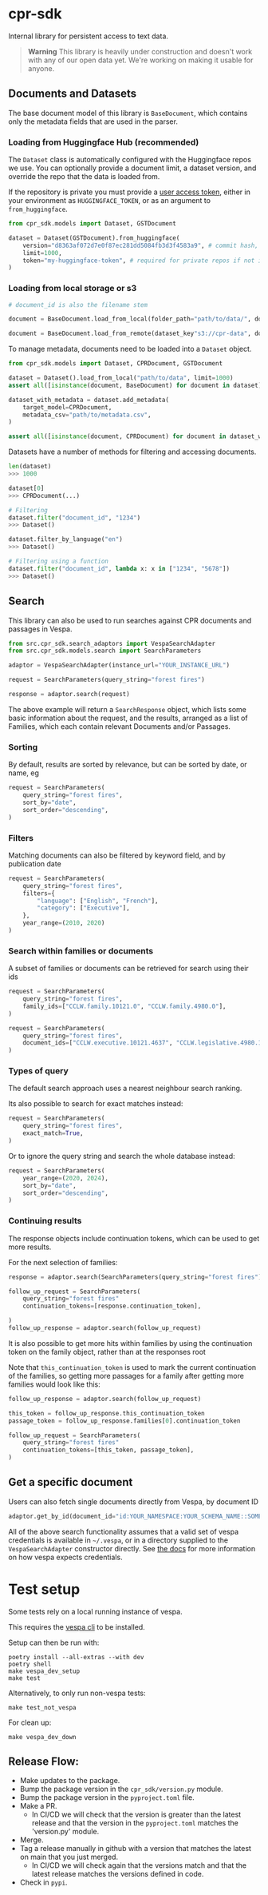 # cpr-sdk

Internal library for persistent access to text data.

> **Warning**
> This library is heavily under construction and doesn't work with any of our open data yet. We're working on making it usable for anyone.

## Documents and Datasets

The base document model of this library is `BaseDocument`, which contains only the metadata fields that are used in the parser.

### Loading from Huggingface Hub (recommended)

The `Dataset` class is automatically configured with the Huggingface repos we use. You can optionally provide a document limit, a dataset version, and override the repo that the data is loaded from.

If the repository is private you must provide a [user access token](https://huggingface.co/docs/hub/security-tokens), either in your environment as `HUGGINGFACE_TOKEN`, or as an argument to `from_huggingface`.

```py
from cpr_sdk.models import Dataset, GSTDocument

dataset = Dataset(GSTDocument).from_huggingface(
    version="d8363af072d7e0f87ec281dd5084fb3d3f4583a9", # commit hash, optional
    limit=1000,
    token="my-huggingface-token", # required for private repos if not in env
)
```

### Loading from local storage or s3

```py
# document_id is also the filename stem

document = BaseDocument.load_from_local(folder_path="path/to/data/", document_id="document_1234")

document = BaseDocument.load_from_remote(dataset_key"s3://cpr-data", document_id="document_1234")
```

To manage metadata, documents need to be loaded into a `Dataset` object.

```py
from cpr_sdk.models import Dataset, CPRDocument, GSTDocument

dataset = Dataset().load_from_local("path/to/data", limit=1000)
assert all([isinstance(document, BaseDocument) for document in dataset])

dataset_with_metadata = dataset.add_metadata(
    target_model=CPRDocument,
    metadata_csv="path/to/metadata.csv",
)

assert all([isinstance(document, CPRDocument) for document in dataset_with_metadata])
```

Datasets have a number of methods for filtering and accessing documents.

```py
len(dataset)
>>> 1000

dataset[0]
>>> CPRDocument(...)

# Filtering
dataset.filter("document_id", "1234")
>>> Dataset()

dataset.filter_by_language("en")
>>> Dataset()

# Filtering using a function
dataset.filter("document_id", lambda x: x in ["1234", "5678"])
>>> Dataset()
```

## Search

This library can also be used to run searches against CPR documents and passages in Vespa.

```python
from src.cpr_sdk.search_adaptors import VespaSearchAdapter
from src.cpr_sdk.models.search import SearchParameters

adaptor = VespaSearchAdapter(instance_url="YOUR_INSTANCE_URL")

request = SearchParameters(query_string="forest fires")

response = adaptor.search(request)
```

The above example will return a `SearchResponse` object, which lists some basic information about the request, and the results, arranged as a list of Families, which each contain relevant Documents and/or Passages.

### Sorting

By default, results are sorted by relevance, but can be sorted by date, or name, eg

```python
request = SearchParameters(
    query_string="forest fires",
    sort_by="date",
    sort_order="descending",
)
```

### Filters

Matching documents can also be filtered by keyword field, and by publication date

```python
request = SearchParameters(
    query_string="forest fires",
    filters={
        "language": ["English", "French"],
        "category": ["Executive"],
    },
    year_range=(2010, 2020)
)
```

### Search within families or documents

A subset of families or documents can be retrieved for search using their ids

```python
request = SearchParameters(
    query_string="forest fires",
    family_ids=["CCLW.family.10121.0", "CCLW.family.4980.0"],
)
```

```python
request = SearchParameters(
    query_string="forest fires",
    document_ids=["CCLW.executive.10121.4637", "CCLW.legislative.4980.1745"],
)
```

### Types of query

The default search approach uses a nearest neighbour search ranking.

Its also possible to search for exact matches instead:

```python
request = SearchParameters(
    query_string="forest fires",
    exact_match=True,
)
```

Or to ignore the query string and search the whole database instead:

```python
request = SearchParameters(
    year_range=(2020, 2024),
    sort_by="date",
    sort_order="descending",
)
```

### Continuing results

The response objects include continuation tokens, which can be used to get more results.

For the next selection of families:

```python
response = adaptor.search(SearchParameters(query_string="forest fires"))

follow_up_request = SearchParameters(
    query_string="forest fires"
    continuation_tokens=[response.continuation_token],

)
follow_up_response = adaptor.search(follow_up_request)
```

It is also possible to get more hits within families by using the continuation token on the family object, rather than at the responses root

Note that `this_continuation_token` is used to mark the current continuation of the families, so getting more passages for a family after getting more families would look like this:

```python
follow_up_response = adaptor.search(follow_up_request)

this_token = follow_up_response.this_continuation_token
passage_token = follow_up_response.families[0].continuation_token

follow_up_request = SearchParameters(
    query_string="forest fires"
    continuation_tokens=[this_token, passage_token],
)
```

## Get a specific document

Users can also fetch single documents directly from Vespa, by document ID

```python
adaptor.get_by_id(document_id="id:YOUR_NAMESPACE:YOUR_SCHEMA_NAME::SOME_DOCUMENT_ID")
```

All of the above search functionality assumes that a valid set of vespa credentials is available in `~/.vespa`, or in a directory supplied to the `VespaSearchAdapter` constructor directly. See [the docs](docs/vespa-auth.md) for more information on how vespa expects credentials.

# Test setup

Some tests rely on a local running instance of vespa.

This requires the [vespa cli](https://docs.vespa.ai/en/vespa-cli.html) to be installed.

Setup can then be run with:

```
poetry install --all-extras --with dev
poetry shell
make vespa_dev_setup
make test
```

Alternatively, to only run non-vespa tests:

```
make test_not_vespa
```

For clean up:

```
make vespa_dev_down
```

## Release Flow:

- Make updates to the package. 
- Bump the package version in the `cpr_sdk/version.py` module.
- Bump the package version in the `pyproject.toml` file. 
- Make a PR. 
  - In CI/CD we will check that the version is greater than the latest release and that the version in the `pyproject.toml` matches the 'version.py' module.
- Merge. 
- Tag a release manually in github with a version that matches the latest on main that you just merged. 
  - In CI/CD we will check again that the versions match and that the latest release matches the versions defined in code. 
- Check in `pypi`. 